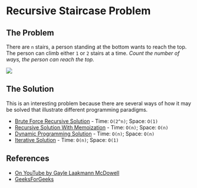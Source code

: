 # Recursive Staircase Problem

## The Problem

There are `n` stairs, a person standing at the bottom wants to reach the top. The person can climb either `1` or `2` stairs at a time. _Count the number of ways, the person can reach the top._

![](https://cdncontribute.geeksforgeeks.org/wp-content/uploads/nth-stair.png)

## The Solution

This is an interesting problem because there are several ways of how it may be solved that illustrate different programming paradigms.

- [Brute Force Recursive Solution](./recursiveStaircaseBF.js) - Time: `O(2^n)`; Space: `O(1)`
- [Recursive Solution With Memoization](./recursiveStaircaseMEM.js) - Time: `O(n)`; Space: `O(n)`
- [Dynamic Programming Solution](./recursiveStaircaseDP.js) - Time: `O(n)`; Space: `O(n)`
- [Iterative Solution](./recursiveStaircaseIT.js) - Time: `O(n)`; Space: `O(1)`

## References

- [On YouTube by Gayle Laakmann McDowell](https://www.youtube.com/watch?v=eREiwuvzaUM&list=PLLXdhg_r2hKA7DPDsunoDZ-Z769jWn4R8&index=81&t=0s)
- [GeeksForGeeks](https://www.geeksforgeeks.org/count-ways-reach-nth-stair/)
